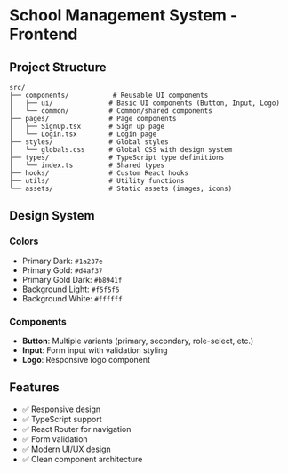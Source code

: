 # School Management System - Frontend

## Project Structure

```
src/
├── components/           # Reusable UI components
│   ├── ui/              # Basic UI components (Button, Input, Logo)
│   └── common/          # Common/shared components
├── pages/               # Page components
│   ├── SignUp.tsx       # Sign up page
│   └── Login.tsx        # Login page
├── styles/              # Global styles
│   └── globals.css      # Global CSS with design system
├── types/               # TypeScript type definitions
│   └── index.ts         # Shared types
├── hooks/               # Custom React hooks
├── utils/               # Utility functions
└── assets/              # Static assets (images, icons)
```

## Design System

### Colors
- Primary Dark: `#1a237e`
- Primary Gold: `#d4af37`
- Primary Gold Dark: `#b8941f`
- Background Light: `#f5f5f5`
- Background White: `#ffffff`

### Components
- **Button**: Multiple variants (primary, secondary, role-select, etc.)
- **Input**: Form input with validation styling
- **Logo**: Responsive logo component

## Features
- ✅ Responsive design
- ✅ TypeScript support
- ✅ React Router for navigation
- ✅ Form validation
- ✅ Modern UI/UX design
- ✅ Clean component architecture
